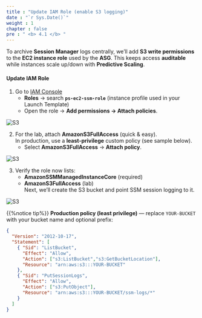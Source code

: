 ```yaml
---
title : "Update IAM Role (enable S3 logging)"
date : "`r Sys.Date()`"
weight : 1
chapter : false
pre : " <b> 4.1 </b> "
---
```


To archive **Session Manager** logs centrally, we’ll add **S3 write permissions** to the **EC2 instance role** used by the **ASG**. This keeps access **auditable** while instances scale up/down with **Predictive Scaling**.

#### Update IAM Role

1. Go to [IAM Console](https://console.aws.amazon.com/iamv2/)  
   + **Roles** → search **`ps-ec2-ssm-role`** (instance profile used in your Launch Template)  
   + Open the role → **Add permissions → Attach policies**.

![S3](/images/4.s3/002-s3.png)

2. For the lab, attach **AmazonS3FullAccess** (quick & easy).  
   In production, use a **least-privilege** custom policy (see sample below).  
   + Select **AmazonS3FullAccess** → **Attach policy**.

![S3](/images/4.s3/003-s3.png)

3. Verify the role now lists:  
   - **AmazonSSMManagedInstanceCore** (required)  
   - **AmazonS3FullAccess** (lab)  
   Next, we’ll create the S3 bucket and point SSM session logging to it.

![S3](/images/4.s3/004-s3.png)

{{%notice tip%}}
**Production policy (least privilege)** — replace `YOUR-BUCKET` with your bucket name and optional prefix:
```json
{
  "Version": "2012-10-17",
  "Statement": [
    { "Sid": "ListBucket",
      "Effect": "Allow",
      "Action": ["s3:ListBucket","s3:GetBucketLocation"],
      "Resource": "arn:aws:s3:::YOUR-BUCKET"
    },
    { "Sid": "PutSessionLogs",
      "Effect": "Allow",
      "Action": ["s3:PutObject"],
      "Resource": "arn:aws:s3:::YOUR-BUCKET/ssm-logs/*"
    }
  ]
}
